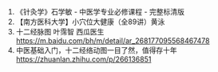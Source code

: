 1. 《针灸学》石学敏 - ‌中医学专业必修课程 - 完整标清版
2. 【南方医科大学】小穴位大健康（全89讲）黄泳
3. 十二经脉图 叶霈智 西瓜医生 https://m.baidu.com/bh/m/detail/ar_268177095568467478
4. 中医基础入门，十二经络动图一目了然，值得存十年  https://zhuanlan.zhihu.com/p/266136851
